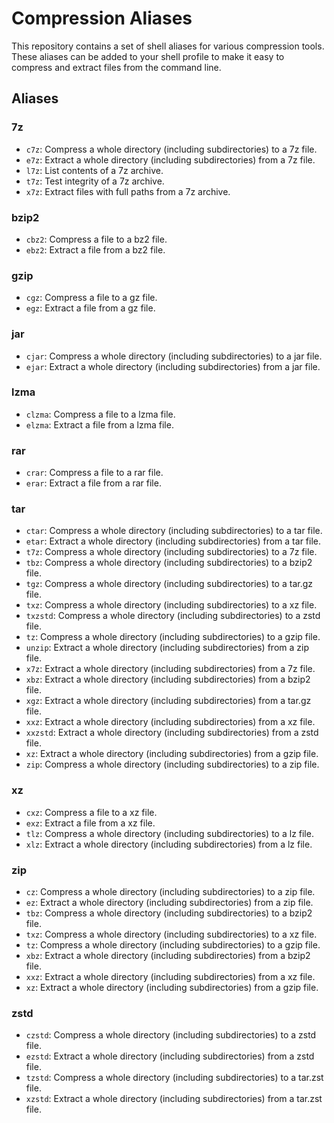 # Compression Aliases

This repository contains a set of shell aliases for various compression
tools. These aliases can be added to your shell profile to make it easy
to compress and extract files from the command line.

## Aliases

### 7z

- `c7z`: Compress a whole directory (including subdirectories) to a 7z file.
- `e7z`: Extract a whole directory (including subdirectories) from a 7z file.
- `l7z`: List contents of a 7z archive.
- `t7z`: Test integrity of a 7z archive.
- `x7z`: Extract files with full paths from a 7z archive.

### bzip2

- `cbz2`: Compress a file to a bz2 file.
- `ebz2`: Extract a file from a bz2 file.

### gzip

- `cgz`: Compress a file to a gz file.
- `egz`: Extract a file from a gz file.

### jar

- `cjar`: Compress a whole directory (including subdirectories) to a jar file.
- `ejar`: Extract a whole directory (including subdirectories) from a jar file.

### lzma

- `clzma`: Compress a file to a lzma file.
- `elzma`: Extract a file from a lzma file.

### rar

- `crar`: Compress a file to a rar file.
- `erar`: Extract a file from a rar file.

### tar

- `ctar`: Compress a whole directory (including subdirectories) to a tar file.
- `etar`: Extract a whole directory (including subdirectories) from a tar file.
- `t7z`: Compress a whole directory (including subdirectories) to a 7z file.
- `tbz`: Compress a whole directory (including subdirectories) to a bzip2 file.
- `tgz`: Compress a whole directory (including subdirectories) to a tar.gz file.
- `txz`: Compress a whole directory (including subdirectories) to a xz file.
- `txzstd`: Compress a whole directory (including subdirectories) to a zstd file.
- `tz`: Compress a whole directory (including subdirectories) to a gzip file.
- `unzip`: Extract a whole directory (including subdirectories) from a zip file.
- `x7z`: Extract a whole directory (including subdirectories) from a 7z file.
- `xbz`: Extract a whole directory (including subdirectories) from a bzip2 file.
- `xgz`: Extract a whole directory (including subdirectories) from a tar.gz file.
- `xxz`: Extract a whole directory (including subdirectories) from a xz file.
- `xxzstd`: Extract a whole directory (including subdirectories) from a zstd file.
- `xz`: Extract a whole directory (including subdirectories) from a gzip file.
- `zip`: Compress a whole directory (including subdirectories) to a zip file.

### xz

- `cxz`: Compress a file to a xz file.
- `exz`: Extract a file from a xz file.
- `tlz`: Compress a whole directory (including subdirectories) to a lz file.
- `xlz`: Extract a whole directory (including subdirectories) from a lz file.

### zip

- `cz`: Compress a whole directory (including subdirectories) to a zip file.
- `ez`: Extract a whole directory (including subdirectories) from a zip file.
- `tbz`: Compress a whole directory (including subdirectories) to a bzip2 file.
- `txz`: Compress a whole directory (including subdirectories) to a xz file.
- `tz`: Compress a whole directory (including subdirectories) to a gzip file.
- `xbz`: Extract a whole directory (including subdirectories) from a bzip2 file.
- `xxz`: Extract a whole directory (including subdirectories) from a xz file.
- `xz`: Extract a whole directory (including subdirectories) from a gzip file.

### zstd

- `czstd`: Compress a whole directory (including subdirectories) to a zstd file.
- `ezstd`: Extract a whole directory (including subdirectories) from a zstd file.
- `tzstd`: Compress a whole directory (including subdirectories) to a tar.zst file.
- `xzstd`: Extract a whole directory (including subdirectories) from a tar.zst file.
